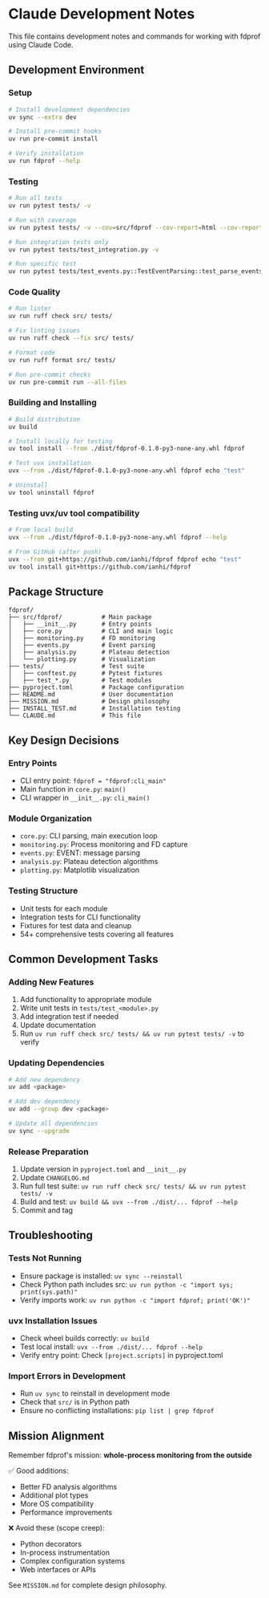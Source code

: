 # Claude Development Notes

This file contains development notes and commands for working with fdprof using Claude Code.

## Development Environment

### Setup
```bash
# Install development dependencies
uv sync --extra dev

# Install pre-commit hooks
uv run pre-commit install

# Verify installation
uv run fdprof --help
```

### Testing
```bash
# Run all tests
uv run pytest tests/ -v

# Run with coverage
uv run pytest tests/ -v --cov=src/fdprof --cov-report=html --cov-report=term

# Run integration tests only
uv run pytest tests/test_integration.py -v

# Run specific test
uv run pytest tests/test_events.py::TestEventParsing::test_parse_events_single_event -v
```

### Code Quality
```bash
# Run linter
uv run ruff check src/ tests/

# Fix linting issues
uv run ruff check --fix src/ tests/

# Format code
uv run ruff format src/ tests/

# Run pre-commit checks
uv run pre-commit run --all-files
```

### Building and Installing
```bash
# Build distribution
uv build

# Install locally for testing
uv tool install --from ./dist/fdprof-0.1.0-py3-none-any.whl fdprof

# Test uvx installation
uvx --from ./dist/fdprof-0.1.0-py3-none-any.whl fdprof echo "test"

# Uninstall
uv tool uninstall fdprof
```

### Testing uvx/uv tool compatibility
```bash
# From local build
uvx --from ./dist/fdprof-0.1.0-py3-none-any.whl fdprof --help

# From GitHub (after push)
uvx --from git+https://github.com/ianhi/fdprof fdprof echo "test"
uv tool install git+https://github.com/ianhi/fdprof
```

## Package Structure

```
fdprof/
├── src/fdprof/           # Main package
│   ├── __init__.py       # Entry points
│   ├── core.py           # CLI and main logic
│   ├── monitoring.py     # FD monitoring
│   ├── events.py         # Event parsing
│   ├── analysis.py       # Plateau detection
│   └── plotting.py       # Visualization
├── tests/                # Test suite
│   ├── conftest.py       # Pytest fixtures
│   ├── test_*.py         # Test modules
├── pyproject.toml        # Package configuration
├── README.md             # User documentation
├── MISSION.md            # Design philosophy
├── INSTALL_TEST.md       # Installation testing
└── CLAUDE.md             # This file
```

## Key Design Decisions

### Entry Points
- CLI entry point: `fdprof = "fdprof:cli_main"`
- Main function in `core.py`: `main()`
- CLI wrapper in `__init__.py`: `cli_main()`

### Module Organization
- `core.py`: CLI parsing, main execution loop
- `monitoring.py`: Process monitoring and FD capture
- `events.py`: EVENT: message parsing
- `analysis.py`: Plateau detection algorithms
- `plotting.py`: Matplotlib visualization

### Testing Structure
- Unit tests for each module
- Integration tests for CLI functionality
- Fixtures for test data and cleanup
- 54+ comprehensive tests covering all features

## Common Development Tasks

### Adding New Features
1. Add functionality to appropriate module
2. Write unit tests in `tests/test_<module>.py`
3. Add integration test if needed
4. Update documentation
5. Run `uv run ruff check src/ tests/ && uv run pytest tests/ -v` to verify

### Updating Dependencies
```bash
# Add new dependency
uv add <package>

# Add dev dependency
uv add --group dev <package>

# Update all dependencies
uv sync --upgrade
```

### Release Preparation
1. Update version in `pyproject.toml` and `__init__.py`
2. Update `CHANGELOG.md`
3. Run full test suite: `uv run ruff check src/ tests/ && uv run pytest tests/ -v`
4. Build and test: `uv build && uvx --from ./dist/... fdprof --help`
5. Commit and tag

## Troubleshooting

### Tests Not Running
- Ensure package is installed: `uv sync --reinstall`
- Check Python path includes src: `uv run python -c "import sys; print(sys.path)"`
- Verify imports work: `uv run python -c "import fdprof; print('OK')"`

### uvx Installation Issues
- Check wheel builds correctly: `uv build`
- Test local install: `uvx --from ./dist/... fdprof --help`
- Verify entry point: Check `[project.scripts]` in pyproject.toml

### Import Errors in Development
- Run `uv sync` to reinstall in development mode
- Check that `src/` is in Python path
- Ensure no conflicting installations: `pip list | grep fdprof`

## Mission Alignment

Remember fdprof's mission: **whole-process monitoring from the outside**

✅ Good additions:
- Better FD analysis algorithms
- Additional plot types
- More OS compatibility
- Performance improvements

❌ Avoid these (scope creep):
- Python decorators
- In-process instrumentation
- Complex configuration systems
- Web interfaces or APIs

See `MISSION.md` for complete design philosophy.
